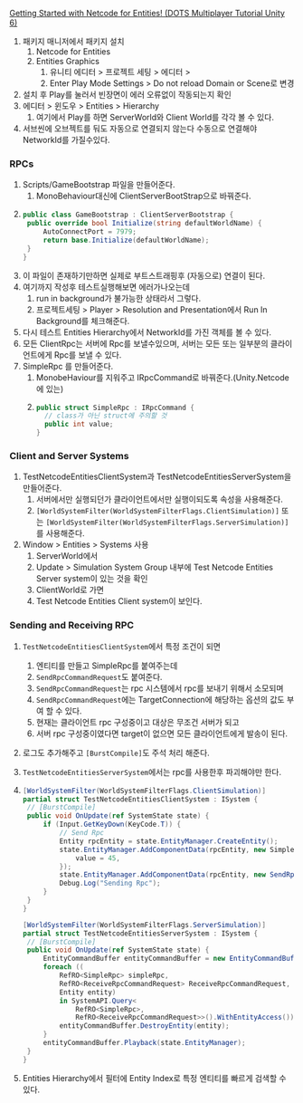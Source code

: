 [Getting Started with Netcode for Entities! (DOTS Multiplayer Tutorial Unity 6)](https://www.youtube.com/watch?v=HpUmpw_N8BA&t=1s)

1. 패키지 매니저에서 패키지 설치
   1. Netcode for Entities
   2. Entities Graphics
      1. 유니티 에디터 > 프로젝트 세팅 > 에디터 >
      2. Enter Play Mode Settings > Do not reload Domain or Scene로 변경
2. 설치 후 Play를 눌러서 빈장면이 에러 오류없이 작동되는지 확인
3. 에디터 > 윈도우 > Entities > Hierarchy
   1. 여기에서 Play를 하면 ServerWorld와 Client World를 각각 볼 수 있다.
4. 서브씬에 오브젝트를 둬도 자동으로 연결되지 않는다 수동으로 연결해야 NetworkId를 가질수있다.

### RPCs

1. Scripts/GameBootstrap 파일을 만들어준다.
   1. MonoBehaviour대신에 ClientServerBootStrap으로 바꿔준다.
2. ```cs
   public class GameBootstrap : ClientServerBootstrap {
   	public override bool Initialize(string defaultWorldName) {
   		AutoConnectPort = 7979;
   		return base.Initialize(defaultWorldName);
   	}
   }
   ```
3. 이 파일이 존재하기만하면 실제로 부트스트래핑후 (자동으로) 연결이 된다.
4. 여기까지 작성후 테스트실행해보면 에러가나오는데
   1. run in background가 불가능한 상태라서 그렇다.
   2. 프로젝트세팅 > Player > Resolution and Presentation에서 Run In Background를 체크해준다.
5. 다시 테스트 Entities Hierarchy에서 NetworkId를 가진 객체를 볼 수 있다.
6. 모든 ClientRpc는 서버에 Rpc를 보낼수있으며, 서버는 모든 또는 일부분의 클라이언트에게 Rpc를 보낼 수 있다.
7. SimpleRpc 를 만들어준다.
   1. MonobeHaviour를 지워주고 IRpcCommand로 바꿔준다.(Unity.Netcode 에 있는)
   2. ```cs
      public struct SimpleRpc : IRpcCommand {
      	// class가 아닌 struct에 주의할 것
      	public int value;
      }
      ```

### Client and Server Systems

1. TestNetcodeEntitiesClientSystem과 TestNetcodeEntitiesServerSystem을 만들어준다.
   1. 서버에서만 실행되던가 클라이언트에서만 실행이되도록 속성을 사용해준다.
   2. `[WorldSystemFilter(WorldSystemFilterFlags.ClientSimulation)]` 또는 `[WorldSystemFilter(WorldSystemFilterFlags.ServerSimulation)]`를 사용해준다.
2. Window > Entities > Systems 사용
   1. ServerWorld에서
   2. Update > Simulation System Group 내부에 Test Netcode Entities Server system이 있는 것을 확인
   3. ClientWorld로 가면
   4. Test Netcode Entities Client system이 보인다.

### Sending and Receiving RPC

1. `TestNetcodeEntitiesClientSystem`에서 특정 조건이 되면
   1. 엔티티를 만들고 SimpleRpc를 붙여주는데
   2. `SendRpcCommandRequest`도 붙여준다.
   3. `SendRpcCommandRequest`는 rpc 시스템에서 rpc를 보내기 위해서 소모되며
   4. `SendRpcCommandRequest`에는 TargetConnection에 해당하는 옵션의 값도 부여 할 수 있다.
   5. 현재는 클라이언트 rpc 구성중이고 대상은 무조건 서버가 되고
   6. 서버 rpc 구성중이였다면 target이 없으면 모든 클라이언트에게 발송이 된다.
2. 로그도 추가해주고 `[BurstCompile]`도 주석 처리 해준다.
3. `TestNetcodeEntitiesServerSystem`에서는 rpc를 사용한후 파괴해야만 한다.
4. ```cs
   [WorldSystemFilter(WorldSystemFilterFlags.ClientSimulation)]
   partial struct TestNetcodeEntitiesClientSystem : ISystem {
   	// [BurstCompile]
   	public void OnUpdate(ref SystemState state) {
   		if (Input.GetKeyDown(KeyCode.T)) {
   			// Send Rpc
   			Entity rpcEntity = state.EntityManager.CreateEntity();
   			state.EntityManager.AddComponentData(rpcEntity, new SimpleRpc {
   				value = 45,
   			});
   			state.EntityManager.AddComponentData(rpcEntity, new SendRpcCommandRequest());
   			Debug.Log("Sending Rpc");
   		}
   	}
   }
   ```

   ```cs
   [WorldSystemFilter(WorldSystemFilterFlags.ServerSimulation)]
   partial struct TestNetcodeEntitiesServerSystem : ISystem {
   	// [BurstCompile]
   	public void OnUpdate(ref SystemState state) {
   		EntityCommandBuffer entityCommandBuffer = new EntityCommandBuffer(Unity.Collections.Allocator.Temp);
   		foreach ((
   			RefRO<SimpleRpc> simpleRpc,
   			RefRO<ReceiveRpcCommandRequest> ReceiveRpcCommandRequest,
   			Entity entity)
   			in SystemAPI.Query<
   				RefRO<SimpleRpc>,
   				RefRO<ReceiveRpcCommandRequest>>().WithEntityAccess()) {            Debug.Log("Received Rpc: " + simpleRpc.ValueRO.value + " :: " + ReceiveRpcCommandRequest.ValueRO.SourceConnection);
   			entityCommandBuffer.DestroyEntity(entity);
   		}
   		entityCommandBuffer.Playback(state.EntityManager);
   	}
   }
   ```

5. Entities Hierarchy에서 필터에 Entity Index로 특정 엔티티를 빠르게 검색할 수 있다.
